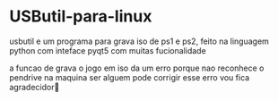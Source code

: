 # USButil-para-linux
usbutil e um programa para grava iso de ps1 e ps2, feito na linguagem python com inteface pyqt5 com muitas fucionalidade 

a funcao de grava o jogo em iso da um erro porque nao reconhece o pendrive na maquina 
ser alguem pode corrigir esse erro vou fica agradecidor🙂
